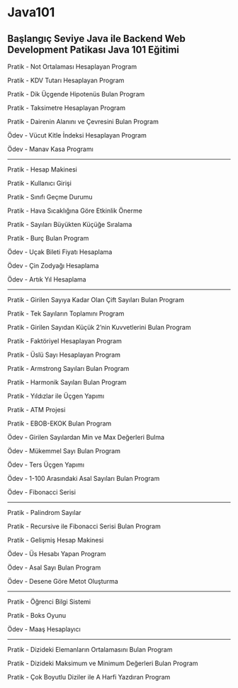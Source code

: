 # Java101
Başlangıç Seviye Java ile Backend Web Development Patikası Java 101 Eğitimi
---------------------------------------------------------------------------

Pratik - Not Ortalaması Hesaplayan Program

Pratik - KDV Tutarı Hesaplayan Program

Pratik - Dik Üçgende Hipotenüs Bulan Program

Pratik - Taksimetre Hesaplayan Program

Pratik - Dairenin Alanını ve Çevresini Bulan Program

Ödev - Vücut Kitle İndeksi Hesaplayan Program

Ödev - Manav Kasa Programı

----------------------------------------------------

Pratik - Hesap Makinesi

Pratik - Kullanıcı Girişi

Pratik - Sınıfı Geçme Durumu

Pratik - Hava Sıcaklığına Göre Etkinlik Önerme

Pratik - Sayıları Büyükten Küçüğe Sıralama

Pratik - Burç Bulan Program

Ödev - Uçak Bileti Fiyatı Hesaplama

Ödev - Çin Zodyağı Hesaplama

Ödev - Artık Yıl Hesaplama

---------------------------------

Pratik - Girilen Sayıya Kadar Olan Çift Sayıları Bulan Program

Pratik - Tek Sayıların Toplamını Program

Pratik - Girilen Sayıdan Küçük 2’nin Kuvvetlerini Bulan Program

Pratik - Faktöriyel Hesaplayan Program

Pratik - Üslü Sayı Hesaplayan Program

Pratik - Armstrong Sayıları Bulan Program

Pratik - Harmonik Sayıları Bulan Program

Pratik - Yıldızlar ile Üçgen Yapımı

Pratik - ATM Projesi

Pratik - EBOB-EKOK Bulan Program

Ödev - Girilen Sayılardan Min ve Max Değerleri Bulma

Ödev - Mükemmel Sayı Bulan Program

Ödev - Ters Üçgen Yapımı

Ödev - 1-100 Arasındaki Asal Sayıları Bulan Program

Ödev - Fibonacci Serisi

-----------------------------------------

Pratik - Palindrom Sayılar

Pratik - Recursive ile Fibonacci Serisi Bulan Program

Pratik - Gelişmiş Hesap Makinesi

Ödev - Üs Hesabı Yapan Program

Ödev - Asal Sayı Bulan Program

Ödev - Desene Göre Metot Oluşturma

-------------------------------------

Pratik - Öğrenci Bilgi Sistemi

Pratik - Boks Oyunu

Ödev - Maaş Hesaplayıcı

-------------------------------

Pratik - Dizideki Elemanların Ortalamasını Bulan Program

Pratik - Dizideki Maksimum ve Minimum Değerleri Bulan Program

Pratik - Çok Boyutlu Diziler ile A Harfi Yazdıran Program
